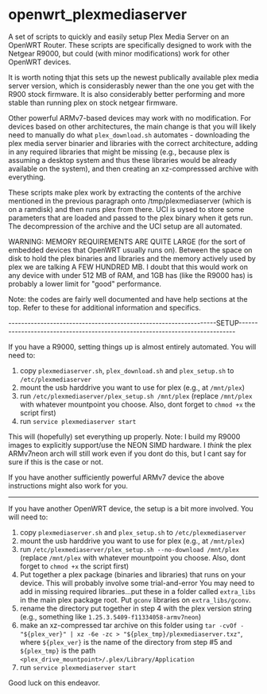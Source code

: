 # openwrt_plexmediaserver
A set of scripts to quickly and easily setup Plex Media Server on an OpenWRT Router. These scripts are specifically designed to work with the Netgear R9000, but could (with minor modifications) work for other OpenWRT devices. 

It is worth noting thjat this sets up the newest publically available plex media server version, which is considerasbly newer than the one you get with the R900 stock firmware. It is also considerably better performing and more stable than running plex on stock netgear firmware.

Other powerful ARMv7-based devices may work with no modification. For devices based on other architectures, the main change is that you will likely need to manually do what `plex_download.sh` automates - downloading the plex media server binarier and libraries with the correct architecture, adding in any required libraries that might be missing (e.g., because plex is assuming a desktop system and thus these libraries would be already available on the system), and then creating an xz-compresssed archive with everything.

These scripts make plex work by extracting the contents of the archive mentioned in the previous paragraph onto /tmp/plexmediaserver (which is on a ramdisk) and then runs plex from there. UCI is uysed to store some parameters that are loaded and passed to the plex binary when it gets run. The decompression of the archive and the UCI setup are all automated.

WARNING: MEMORY REQUIREMENTS ARE QUITE LARGE (for the sort of embedded devices that OpenWRT usually runs on). Between the space on disk to hold the plex binaries and libraries and the memory actively used by plex we are talking A FEW HUNDRED MB. I doubt that this would work on any device with under 512 MB of RAM, and 1GB has (like the R9000 has) is probably a lower limit for "good" performance.

Note: the codes are fairly well documented and have help sections at the top. Refer to these for additional information and specifics.

-----------------------------------------------------------------SETUP-----------------------------------------------------------------------------

If you have a R9000, setting things up is almost entirely automated. You will need to:

1. copy `plexmediaserver.sh`, `plex_download.sh` and `plex_setup.sh` to `/etc/plexmediaserver`
2. mount the usb harddrive you want to use for plex (e.g., at `/mnt/plex`)
3. run `/etc/plexmediaserver/plex_setup.sh /mnt/plex` (replace `/mnt/plex` with whatever mountpoint you choose. Also, dont forget to `chmod +x` the script first)
4. run `service plexmediaserver start`

This will (hopefully) set everything up properly. Note: I build my R9000 images to explicitly support/use the NEON SIMD hardware. I *think* the plex ARMv7neon arch will still work even if you dont do this, but I cant say for sure if this is the case or not.

If you have another sufficiently powerful ARMv7 device the above instructions might also work for you.

- - - - - - - - - - - - - - - - - - - - - - - - - - - - - - - - - - - - - - - - - - - - 

If you have another OpenWRT device, the setup is a bit more involved. You will need to:

1. copy `plexmediaserver.sh` and `plex_setup.sh` to `/etc/plexmediaserver`
2. mount the usb harddrive you want to use for plex (e.g., at `/mnt/plex`)
3. run `/etc/plexmediaserver/plex_setup.sh --no-download /mnt/plex` (replace `/mnt/plex` with whatever mountpoint you choose. Also, dont forget to `chmod +x` the script first)
4. Put together a plex package (binaries and libraries) that runs on your device. This will probably involve some trial-and-error You may need to add in missing required libraries...put these in a folder called `extra_libs` in the main plex package root. Put `gconv` libraries on `extra_libs/gconv`.
5. rename the directory put together in step 4 with the plex version string (e.g., something like `1.25.3.5409-f11334058-armv7neon`)
6. make an xz-compressed tar archive on this folder using `tar -cvOf - "${plex_ver}" | xz -6e -zc > "${plex_tmp}/plexmediaserver.txz"`, where `${plex_ver}` is the name of the directory from step #5 and `${plex_tmp}` is the path `<plex_drive_mountpoint>/.plex/Library/Application`
7. run `service plexmediaserver start`

Good luck on this endeavor.
